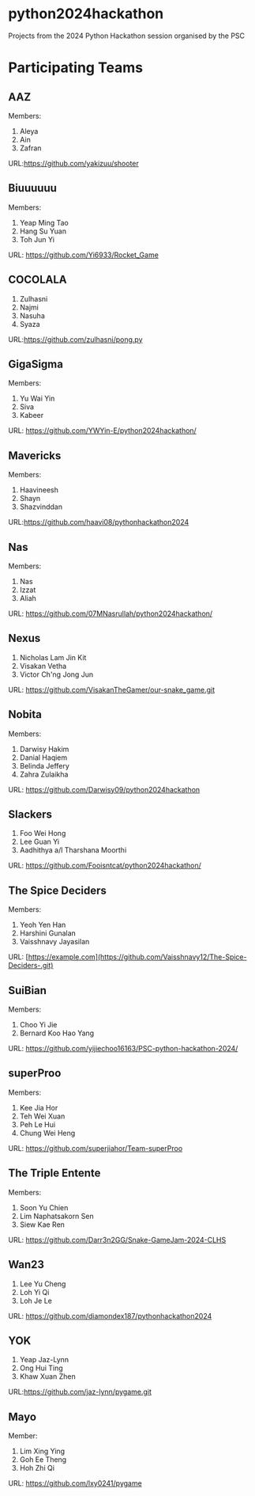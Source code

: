 # python2024hackathon
Projects from the 2024 Python Hackathon session organised by the PSC

# Participating Teams

## AAZ

Members:

1. Aleya
2. Ain
3. Zafran

URL:https://github.com/yakizuu/shooter

## Biuuuuuu

Members:

1. Yeap Ming Tao
2. Hang Su Yuan
3. Toh Jun Yi

URL: https://github.com/Yi6933/Rocket_Game

## COCOLALA
1. Zulhasni
2. Najmi
3. Nasuha
4. Syaza

URL:https://github.com/zulhasni/pong.py

## GigaSigma

Members:

1. Yu Wai Yin
2. Siva
3. Kabeer

URL: https://github.com/YWYin-E/python2024hackathon/

## Mavericks 

Members: 

1. Haavineesh
2. Shayn
3. Shazvinddan

URL:https://github.com/haavi08/pythonhackathon2024

## Nas

Members:

1. Nas
2. Izzat
3. Aliah

URL: https://github.com/07MNasrullah/python2024hackathon/

## Nexus
1. Nicholas Lam Jin Kit
2. Visakan Vetha
3. Victor Ch'ng Jong Jun

URL: https://github.com/VisakanTheGamer/our-snake_game.git

## Nobita

Members:
1. Darwisy Hakim
2. Danial Haqiem
3. Belinda Jeffery
4. Zahra Zulaikha

URL: https://github.com/Darwisy09/python2024hackathon

## Slackers
1. Foo Wei Hong
2. Lee Guan Yi
3. Aadhithya a/l Tharshana Moorthi

URL: https://github.com/Fooisntcat/python2024hackathon/

## The Spice Deciders

Members:

1. Yeoh Yen Han 
2. Harshini Gunalan
3. Vaisshnavy Jayasilan

URL: [https://example.com](https://github.com/Vaisshnavy12/The-Spice-Deciders-.git)

## SuiBian

Members:

1. Choo Yi Jie
2. Bernard Koo Hao Yang

URL: https://github.com/yijiechoo16163/PSC-python-hackathon-2024/

## superProo

Members:

1) Kee Jia Hor
2) Teh Wei Xuan
3) Peh Le Hui
4) Chung Wei Heng

URL: https://github.com/superjiahor/Team-superProo

## The Triple Entente

Members: 

1. Soon Yu Chien
2. Lim Naphatsakorn Sen
3. Siew Kae Ren

URL: https://github.com/Darr3n2GG/Snake-GameJam-2024-CLHS

## Wan23
1. Lee Yu Cheng
2. Loh Yi Qi
3. Loh Je Le

URL: https://github.com/diamondex187/pythonhackathon2024

## YOK
1. Yeap Jaz-Lynn
2. Ong Hui Ting
3. Khaw Xuan Zhen

URL:https://github.com/jaz-lynn/pygame.git

## Mayo

Member: 
1. Lim Xing Ying
2. Goh Ee Theng
3. Hoh Zhi Qi

URL: https://github.com/lxy0241/pygame
